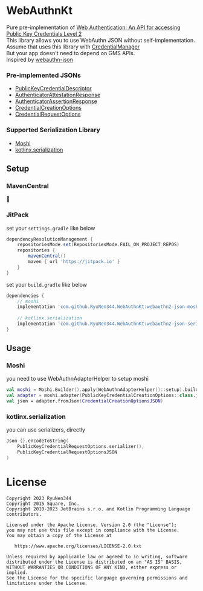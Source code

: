 # WebAuthnKt

Pure pre-implementation
of [Web Authentication: An API for accessing Public Key Credentials Level 2](https://www.w3.org/TR/webauthn-2/)</br>
This library allows you to use WebAuthn JSON without self-implementation.</br>
Assume that uses this library with [CredentialManager](https://developer.android.com/reference/android/credentials/CredentialManager)</br>
But your app doesn't need to depend on GMS APIs.</br>
Inspired by [webauthn-json](https://github.com/github/webauthn-json)</br>

### Pre-implemented JSONs

- [PublicKeyCredentialDescriptor](webauthn2-json-core/src/main/java/io/github/ryunen344/webauthn2/json/core/PublicKeyCredentialDescriptor.kt)
- [AuthenticatorAttestationResponse](webauthn2-json-core/src/main/java/io/github/ryunen344/webauthn2/json/core/AuthenticatorResponse.kt)
- [AuthenticatorAssertionResponse](webauthn2-json-core/src/main/java/io/github/ryunen344/webauthn2/json/core/AuthenticatorResponse.kt)
- [CredentialCreationOptions](webauthn2-json-core/src/main/java/io/github/ryunen344/webauthn2/json/core/PublicKeyCredentialCreationOptions.kt)
- [CredentialRequestOptions](webauthn2-json-core/src/main/java/io/github/ryunen344/webauthn2/json/core/PublicKeyCredentialRequestOptions.kt)

### Supported Serialization Library
- [Moshi](https://github.com/square/moshi)
- [kotlinx.serialization](https://github.com/Kotlin/kotlinx.serialization)

## Setup

### MavenCentral

🚧

### JitPack

set your `settings.gradle` like below

```groovy:settings.gradle
dependencyResolutionManagement {
    repositoriesMode.set(RepositoriesMode.FAIL_ON_PROJECT_REPOS)
    repositories {
        mavenCentral()
        maven { url 'https://jitpack.io' }
    }
}
```

set your `build.gradle` like below

```groovy:settings.gradle
dependencies {
    // moshi
    implementation 'com.github.RyuNen344.WebAuthnKt:webauthn2-json-moshi:${version}'
    
    // kotlinx.serialization
    implementation 'com.github.RyuNen344.WebAuthnKt:webauthn2-json-serialization:${version}'
}
```

## Usage

### Moshi

you need to use WebAuthnAdapterHelper to setup moshi

```kotlin 
val moshi = Moshi.Builder().apply(WebAuthnAdapterHelper()::setup).build()
val adapter = moshi.adapter(PublicKeyCredentialCreationOptions::class.java)
val json = adapter.fromJson(CredentialCreationOptionsJSON)
```

### kotlinx.serialization

you can use serializers, directly

```kotlin
Json {}.encodeToString(
    PublicKeyCredentialRequestOptions.serializer(),
    PublicKeyCredentialRequestOptionsJSON
)
```

# License

```
Copyright 2023 RyuNen344
Copyright 2015 Square, Inc.
Copyright 2010-2023 JetBrains s.r.o. and Kotlin Programming Language contributors.

Licensed under the Apache License, Version 2.0 (the "License");
you may not use this file except in compliance with the License.
You may obtain a copy of the License at

   https://www.apache.org/licenses/LICENSE-2.0.txt

Unless required by applicable law or agreed to in writing, software
distributed under the License is distributed on an "AS IS" BASIS,
WITHOUT WARRANTIES OR CONDITIONS OF ANY KIND, either express or implied.
See the License for the specific language governing permissions and
limitations under the License.
```
